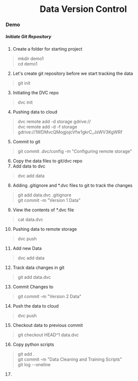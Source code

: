 # <center> Data Version Control <center>

### Demo

##### Initiate Git Repository

1) Create a folder for starting project
> mkdir demo1   
> cd demo1

2) Let's create git repository before we start tracking the data
> git init

3) Initiating the DVC repo
> dvc init

4) Pushing data to cloud
> dvc remote add -d storage gdrive://   
> dvc remote add -d -f storage gdrive://1WDMvcQMogjojcVfw1gkrC_JsWV3KgWRf

5) Commit to git
> git commit .dvc/config -m "Configuring remote storage"

6) Copy the data files to git/dvc repo
7) Add data to dvc
> dvc add data      

8) Adding .gitignore and *.dvc files to git to track the changes
> git add data.dvc .gitignore   
> git commit -m "Version 1 Data"

9) View the contents of  *.dvc file
> cat data.dvc

10) Pushing data to remote storage
> dvc push

11) Add new Data
> dvc add data

12) Track data changes in git
> git add data.dvc

13) Commit Changes to 
> git commit -m "Version 2 Data"

14) Push the data to cloud
> dvc push

15) Checkout data to previous commit
> git checkout HEAD^1 data.dvc

16) Copy python scripts
> git add .     
> git commit -m "Data Cleaning and Training Scripts"        
> git log --oneline

17)
